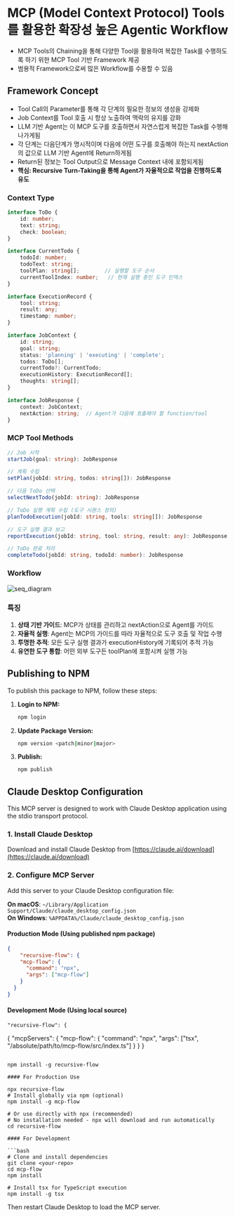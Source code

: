 # MCP (Model Context Protocol) Tools를 활용한 확장성 높은 Agentic Workflow

- MCP Tools의 Chaining을 통해 다양한 Tool을 활용하여 복잡한 Task를 수행하도록 하기 위한 MCP Tool 기반 Framework 제공
- 범용적 Framework으로써 많은 Workflow를 수용할 수 있음

## Framework Concept

- Tool Call의 Parameter를 통해 각 단계의 필요한 정보의 생성을 강제화
- Job Context를 Tool 호출 시 항상 노출하여 맥락의 유지를 강화
- LLM 기반 Agent는 이 MCP 도구를 호출하면서 자연스럽게 복잡한 Task를 수행해나가게됨
- 각 단계는 다음단계가 명시적이며 다음에 어떤 도구를 호출해야 하는지 nextAction의 값으로 LLM 기반 Agent에 Return하게됨
- Return된 정보는 Tool Output으로 Message Context 내에 포함되게됨
- **핵심: Recursive Turn-Taking을 통해 Agent가 자율적으로 작업을 진행하도록 유도**

### Context Type

```ts
interface ToDo {
    id: number;
    text: string;
    check: boolean;
}

interface CurrentTodo {
    todoId: number;
    todoText: string;
    toolPlan: string[];        // 실행할 도구 순서
    currentToolIndex: number;   // 현재 실행 중인 도구 인덱스
}

interface ExecutionRecord {
    tool: string;
    result: any;
    timestamp: number;
}

interface JobContext {
    id: string;
    goal: string;
    status: 'planning' | 'executing' | 'complete';
    todos: ToDo[];
    currentTodo?: CurrentTodo;
    executionHistory: ExecutionRecord[];
    thoughts: string[];
}

interface JobResponse {
    context: JobContext;
    nextAction: string;  // Agent가 다음에 호출해야 할 function/tool
}
```

### MCP Tool Methods

```ts
// Job 시작
startJob(goal: string): JobResponse

// 계획 수립
setPlan(jobId: string, todos: string[]): JobResponse

// 다음 ToDo 선택
selectNextTodo(jobId: string): JobResponse

// ToDo 실행 계획 수립 (도구 시퀀스 정의)
planTodoExecution(jobId: string, tools: string[]): JobResponse

// 도구 실행 결과 보고
reportExecution(jobId: string, tool: string, result: any): JobResponse

// ToDo 완료 처리
completeTodo(jobId: string, todoId: number): JobResponse
```

### Workflow

![seq_diagram](//www.plantuml.com/plantuml/png/bPH1QnD15CVl-oaUSqeXNToDzR0GQT4U59GUAXvgaUrcJ5StCs5tbWOaK2I2qaWhjRQ6KWAALcan67lmu9VfCRFv3ivCTfiTKniy15xU_EUzt_lpTkOZveOihWK6yrc0OQ6A2VCzk7Th2HxIyDcJW6x0Xi_MOR71S4ZS09Of3IB3gBkX4Ffrbp1u4E5GIwWoMWQ9Ye_JwWZSI7RG1Ne3gSbQbSjWcP0SlKtsNqAoTIWYA9SDsHLcRuwQEO0oGUTTykCK6IejpcKd1zIST-bQ0IKlJfBEr-HeHoe7PoVY_t3lr3HDD6C8QQxYSuyIXXioyYiEUahNPYsxX8go68iZ1zK3bn2VL56p24G85ppcK-AW2BCbSOIQYjqsOT1l3Jjl87brm3__bkmwNAelv5gifEDO8av3UnoMqEeLi8nMQEIiY95M9y02xB7x8hCiD2bVoHH6twR2sK_3zwydwVHBOyWh2Bmu335HUaTwPnL1dLmCrTJ1b9DIlTZ0NYnJaat7c93eTZ5A0scM2kpCd-bqKYxD7_bLXEnGfE-G2cuur_vcLPrIxwwRmBTROeioztXl6tZ_vw3VXGBl7V3-sOpcg5ff1rIDWjX_jnRD62gPOmrn50VCqWqGsJeDsQNZPzDdDwSChyrdNJAUhTcVOxQdCDl_oMnVCDiJp7aeZzRg0MOujxPpsTf-QF6FxScrpL_9zxMcVpddXxl5y_tlyZVz2oAKOGZzwheemByTyzskuXhqDbCqljC5ljSU_6edNpOVaTBi7F2jO_4am6X1r3GtiWSkDyy_CRFt9niHwP2v_DWJ-LewWBGcwQOYOnwJIbmB_W00)

<!-- 
```plantuml
@startuml
title Agentic MCP Workflow with External Tools

participant User
participant Agent
participant "MCP_Agentic" as MCP
participant "External Tools" as Tools

== 1. 작업 시작 ==
User -> Agent: "작업 요청"
Agent -> MCP: startJob("사용자 요구사항...")
MCP -> Agent: {context: {id:"job-123", status:"planning"}, nextAction:"setPlan"}

== 2. 계획 수립 ==
Agent -> MCP: setPlan("job-123", ["작업1", "작업2", "작업3"])
MCP -> Agent: {context: {todos:[...]}, nextAction:"selectNextTodo"}

== 3. ToDo 실행 ==
Agent -> MCP: selectNextTodo("job-123")
MCP -> Agent: {context: {currentTodo:{id:1, text:"작업1"}}, nextAction:"planTodoExecution"}

Agent -> MCP: planTodoExecution("job-123", ["tool1", "tool2"])
MCP -> Agent: {context: {currentTodo:{toolPlan:[...], currentToolIndex:0}}, nextAction:"tool1"}

== 4. 도구 실행 및 보고 (반복) ==
Agent -> Tools: tool1(params)
Tools -> Agent: result1
Agent -> MCP: reportExecution("job-123", "tool1", result1)
MCP -> Agent: {context: {currentToolIndex:1}, nextAction:"tool2"}

Agent -> Tools: tool2(params)
Tools -> Agent: result2
Agent -> MCP: reportExecution("job-123", "tool2", result2)
MCP -> Agent: {nextAction:"completeTodo"}

== 5. ToDo 완료 ==
Agent -> MCP: completeTodo("job-123", 1)
MCP -> Agent: {context: {todos:[✓,◯,◯]}, nextAction:"selectNextTodo"}

note right: 모든 ToDo가 완료될 때까지\n3-5 단계 반복

== 6. 작업 완료 ==
MCP -> Agent: {context: {status:"complete"}, nextAction:"complete"}
Agent -> User: "작업 완료 보고"
@enduml
```
-->

### 특징

1. **상태 기반 가이드**: MCP가 상태를 관리하고 nextAction으로 Agent를 가이드
2. **자율적 실행**: Agent는 MCP의 가이드를 따라 자율적으로 도구 호출 및 작업 수행
3. **투명한 추적**: 모든 도구 실행 결과가 executionHistory에 기록되어 추적 가능
4. **유연한 도구 통합**: 어떤 외부 도구든 toolPlan에 포함시켜 실행 가능

## Publishing to NPM

To publish this package to NPM, follow these steps:

1. **Login to NPM:**

    ```bash
    npm login
    ```

2. **Update Package Version:**

    ```bash
    npm version <patch|minor|major>
    ```

3. **Publish:**

    ```bash
    npm publish
    ```

## Claude Desktop Configuration

This MCP server is designed to work with Claude Desktop application using the stdio transport protocol.

### 1. Install Claude Desktop

Download and install Claude Desktop from [https://claude.ai/download](https://claude.ai/download)

### 2. Configure MCP Server

Add this server to your Claude Desktop configuration file:

**On macOS**: `~/Library/Application Support/Claude/claude_desktop_config.json`  
**On Windows**: `%APPDATA%/Claude/claude_desktop_config.json`

#### Production Mode (Using published npm package)

```json
{
    "recursive-flow": {
    "mcp-flow": {
      "command": "npx",
      "args": ["mcp-flow"]
    }
  }
}
```

#### Development Mode (Using local source)

    "recursive-flow": {
{
  "mcpServers": {
    "mcp-flow": {
      "command": "npx",
      "args": ["tsx", "/absolute/path/to/mcp-flow/src/index.ts"]
    }
  }
}
```

npm install -g recursive-flow

#### For Production Use

npx recursive-flow
# Install globally via npm (optional)
npm install -g mcp-flow

# Or use directly with npx (recommended)
# No installation needed - npx will download and run automatically
cd recursive-flow

#### For Development

```bash
# Clone and install dependencies
git clone <your-repo>
cd mcp-flow
npm install

# Install tsx for TypeScript execution
npm install -g tsx
```

Then restart Claude Desktop to load the MCP server.

